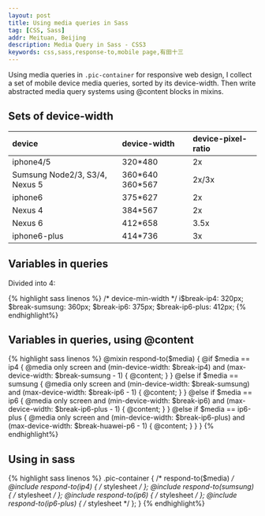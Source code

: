 ```yaml
---
layout: post
title: Using media queries in Sass
tag: [CSS, Sass]
addr: Meituan, Beijing
description: Media Query in Sass - CSS3
keywords: css,sass,response-to,mobile page,有田十三
---
```


Using media queries in `.pic-container` for responsive web design, I collect a set of mobile device media queries, sorted by its device-width. Then write abstracted media query systems using @content blocks in mixins.

<!--more-->

## Sets of device-width

| device  | device-width | device-pixel-ratio |
| :------ | :----------- | :----------------- |
| iphone4/5 | 320*480 | 2x |
| Sumsung Node2/3, S3/4, Nexus 5| 360\*640 360*567 | 2x/3x |
| iphone6 | 375*627 | 2x |
| Nexus 4 | 384*567 | 2x |
| Nexus 6 | 412*658 | 3.5x |
| iphone6-plus | 414*736 | 3x |



## Variables in queries

Divided into 4:

{% highlight sass linenos %}
/* device-min-width */
i$break-ip4: 320px;
$break-sumsung: 360px;
$break-ip6: 375px;
$break-ip6-plus: 412px;
{% endhighlight%}


## Variables in queries, using @content

{% highlight sass linenos %}
@mixin respond-to($media) {
    @if $media == ip4 {
        @media only screen and (min-device-width: $break-ip4) and (max-device-width: $break-sumsung - 1) { @content; }
    }
    @else if $media == sumsung {
        @media only screen and (min-device-width: $break-sumsung) and (max-device-width: $break-ip6 - 1) { @content; }
    }
    @else if $media == ip6 {
        @media only screen and (min-device-width: $break-ip6) and (max-device-width: $break-ip6-plus - 1) { @content; }
    }
    @else if $media == ip6-plus {
        @media only screen and (min-device-width: $break-ip6-plus) and (max-device-width: $break-huawei-p6 - 1) { @content; }
    }
}
{% endhighlight%}

## Using in sass

{% highlight sass linenos %}
.pic-container {
    /* respond-to($media) */
    @include respond-to(ip4) { /* stylesheet */ };
    @include respond-to(sumsung) { /* stylesheet */ };
    @include respond-to(ip6) { /* stylesheet */ };
    @include respond-to(ip6-plus) { /* stylesheet */ };
}
{% endhighlight%}
